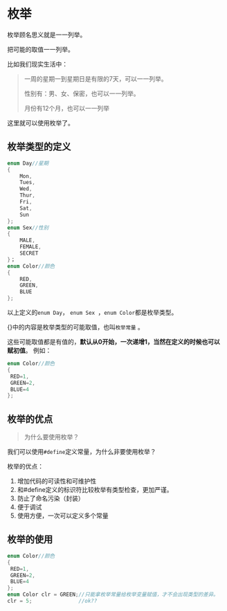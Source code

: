 # 枚举

枚举顾名思义就是一一列举。 

把可能的取值一一列举。 

比如我们现实生活中：

> 一周的星期一到星期日是有限的7天，可以一一列举。
>
> 性别有：男、女、保密，也可以一一列举。 
>
> 月份有12个月，也可以一一列举

这里就可以使用枚举了。

## 枚举类型的定义

```c
enum Day//星期
{
 	Mon,
 	Tues,
	Wed,
	Thur,
 	Fri,
 	Sat,
 	Sun
};
enum Sex//性别
{
 	MALE,
 	FEMALE,
 	SECRET
}；
enum Color//颜色
{
 	RED,
 	GREEN,
 	BLUE
};
```

以上定义的` enum Day `， `enum Sex `，` enum Color `都是枚举类型。

 {}中的内容是枚举类型的可能取值，也叫`枚举常量` 。 

这些可能取值都是有值的，**默认从0开始，一次递增1，当然在定义的时候也可以赋初值**。 例如：

```c
enum Color//颜色
{
 RED=1,
 GREEN=2,
 BLUE=4
};
```

## 枚举的优点

> 为什么要使用枚举？

我们可以使用` #define `定义常量，为什么非要使用枚举？ 

枚举的优点：

1. 增加代码的可读性和可维护性 
2.  和#define定义的标识符比较枚举有类型检查，更加严谨。 
3.  防止了命名污染（封装） 
4. 便于调试 
5. 使用方便，一次可以定义多个常量

## 枚举的使用

```c
enum Color//颜色
{
 RED=1,
 GREEN=2,
 BLUE=4
};
enum Color clr = GREEN;//只能拿枚举常量给枚举变量赋值，才不会出现类型的差异。
clr = 5;               //ok??
```

